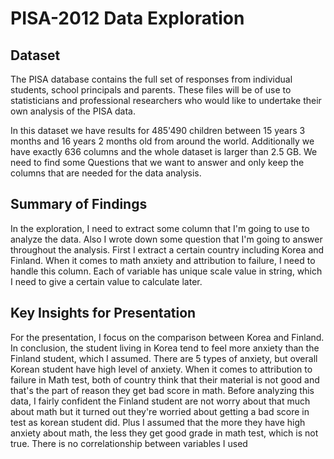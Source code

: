 # PISA-2012 Data Exploration

## Dataset

The PISA database contains the full set of responses from individual students, school principals and parents. These files will be of use to statisticians and professional researchers who would like to undertake their own analysis of the PISA data. 

In this dataset we have results for 485'490 children between 15 years 3 months and 16 years 2 months old from around the world. Additionally we have exactly 636 columns and the whole dataset is larger than 2.5 GB. We need to find some Questions that we want to answer and only keep the columns that are needed for the data analysis.

## Summary of Findings

In the exploration, I need to extract some column that I'm going to use to analyze the data. Also I wrote down some question that I'm going to answer throughout the analysis. First I extract a certain country including Korea and Finland. When it comes to math anxiety and attribution to failure, I need to handle this column. Each of variable has unique scale value in string, which I need to give a certain value to calculate later. 

## Key Insights for Presentation

For the presentation, I focus on the comparison between Korea and Finland. In conclusion, the student living in Korea tend to feel more anxiety than the Finland student, which I assumed. There are 5 types of anxiety, but overall Korean student have high level of anxiety. When it comes to attribution to failure in Math test, both of country think that their material is not good and that's the part of reason they get bad score in math. Before analyzing this data, I fairly confident the Finland student are not worry about that much about math but it turned out they're worried about getting a bad score in test as korean student did. Plus I assumed that the more they have high anxiety about math, the less they get good grade in math test, which is not true. There is no correlationship between variables I used
